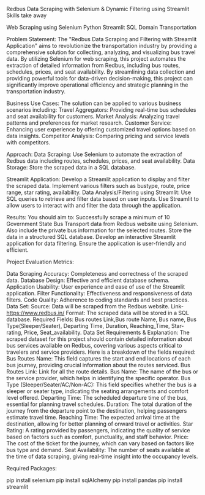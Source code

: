 Redbus Data Scraping with Selenium & Dynamic Filtering using Streamlit
Skills take away

Web Scraping using Selenium
Python
Streamlit
SQL
Domain Transportation

Problem Statement: The "Redbus Data Scraping and Filtering with Streamlit Application" aims to revolutionize the transportation industry by providing a comprehensive solution for collecting, analyzing, and visualizing bus travel data. By utilizing Selenium for web scraping, this project automates the extraction of detailed information from Redbus, including bus routes, schedules, prices, and seat availability. By streamlining data collection and providing powerful tools for data-driven decision-making, this project can significantly improve operational efficiency and strategic planning in the transportation industry.

Business Use Cases: The solution can be applied to various business scenarios including: Travel Aggregators: Providing real-time bus schedules and seat availability for customers. Market Analysis: Analyzing travel patterns and preferences for market research. Customer Service: Enhancing user experience by offering customized travel options based on data insights. Competitor Analysis: Comparing pricing and service levels with competitors.

Approach: Data Scraping: Use Selenium to automate the extraction of Redbus data including routes, schedules, prices, and seat availability. Data Storage: Store the scraped data in a SQL database.

Streamlit Application: Develop a Streamlit application to display and filter the scraped data. Implement various filters such as bustype, route, price range, star rating, availability. Data Analysis/Filtering using Streamlit: Use SQL queries to retrieve and filter data based on user inputs. Use Streamlit to allow users to interact with and filter the data through the application.

Results: You should aim to: Successfully scrape a minimum of 10 Government State Bus Transport data from Redbus website using Selenium. Also include the private bus information for the selected routes. Store the data in a structured SQL database. Develop an interactive Streamlit application for data filtering. Ensure the application is user-friendly and efficient.

Project Evaluation Metrics:

Data Scraping Accuracy: Completeness and correctness of the scraped data.
Database Design: Effective and efficient database schema.
Application Usability: User experience and ease of use of the Streamlit application.
Filter Functionality: Effectiveness and responsiveness of data filters.
Code Quality: Adherence to coding standards and best practices.
Data Set: Source: Data will be scraped from the Redbus website. Link- https://www.redbus.in/ Format: The scraped data will be stored in a SQL database. Required Fields: Bus routes Link,Bus route Name, Bus name, Bus Type(Sleeper/Seater), Departing Time, Duration, Reaching_Time, Star-rating, Price, Seat_availability. Data Set Requirements & Explanation: The scraped dataset for this project should contain detailed information about bus services available on Redbus, covering various aspects critical to travelers and service providers. Here is a breakdown of the fields required: Bus Routes Name: This field captures the start and end locations of each bus journey, providing crucial information about the routes serviced. Bus Routes Link: Link for all the route details. Bus Name: The name of the bus or the service provider, which helps in identifying the specific operator. Bus Type (Sleeper/Seater/AC/Non-AC): This field specifies whether the bus is a sleeper or seater type, indicating the seating arrangements and comfort level offered. Departing Time: The scheduled departure time of the bus, essential for planning travel schedules. Duration: The total duration of the journey from the departure point to the destination, helping passengers estimate travel time. Reaching Time: The expected arrival time at the destination, allowing for better planning of onward travel or activities. Star Rating: A rating provided by passengers, indicating the quality of service based on factors such as comfort, punctuality, and staff behavior. Price: The cost of the ticket for the journey, which can vary based on factors like bus type and demand. Seat Availability: The number of seats available at the time of data scraping, giving real-time insight into the occupancy levels.

Required Packages:

pip install selenium
pip install sqlAlchemy 
pip install pandas
pip install streamlit
